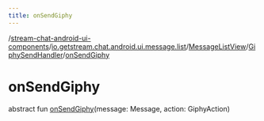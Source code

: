 ```yaml
---
title: onSendGiphy
---
```

/[stream-chat-android-ui-components](../../../index.md)/[io.getstream.chat.android.ui.message.list](../../index.md)/[MessageListView](../index.md)/[GiphySendHandler](index.md)/[onSendGiphy](onSendGiphy.md)  
  
  
  
# onSendGiphy  
abstract fun [onSendGiphy](onSendGiphy.md)(message: Message, action: GiphyAction)
